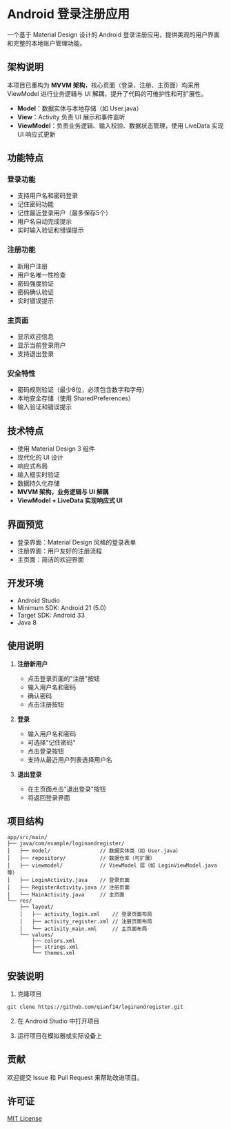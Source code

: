 # Android 登录注册应用

一个基于 Material Design 设计的 Android 登录注册应用，提供美观的用户界面和完整的本地账户管理功能。

## 架构说明

本项目已重构为 **MVVM 架构**，核心页面（登录、注册、主页面）均采用 ViewModel 进行业务逻辑与 UI 解耦，提升了代码的可维护性和可扩展性。

- **Model**：数据实体与本地存储（如 User.java）
- **View**：Activity 负责 UI 展示和事件监听
- **ViewModel**：负责业务逻辑、输入校验、数据状态管理，使用 LiveData 实现 UI 响应式更新

## 功能特点

### 登录功能
- 支持用户名和密码登录
- 记住密码功能
- 记住最近登录用户（最多保存5个）
- 用户名自动完成提示
- 实时输入验证和错误提示

### 注册功能
- 新用户注册
- 用户名唯一性检查
- 密码强度验证
- 密码确认验证
- 实时错误提示

### 主页面
- 显示欢迎信息
- 显示当前登录用户
- 支持退出登录

### 安全特性
- 密码规则验证（最少8位，必须包含数字和字母）
- 本地安全存储（使用 SharedPreferences）
- 输入验证和错误提示

## 技术特点

- 使用 Material Design 3 组件
- 现代化的 UI 设计
- 响应式布局
- 输入框实时验证
- 数据持久化存储
- **MVVM 架构，业务逻辑与 UI 解耦**
- **ViewModel + LiveData 实现响应式 UI**

## 界面预览

- 登录界面：Material Design 风格的登录表单
- 注册界面：用户友好的注册流程
- 主页面：简洁的欢迎界面

## 开发环境

- Android Studio
- Minimum SDK: Android 21 (5.0)
- Target SDK: Android 33
- Java 8

## 使用说明

1. **注册新用户**
   - 点击登录页面的"注册"按钮
   - 输入用户名和密码
   - 确认密码
   - 点击注册按钮

2. **登录**
   - 输入用户名和密码
   - 可选择"记住密码"
   - 点击登录按钮
   - 支持从最近用户列表选择用户名

3. **退出登录**
   - 在主页面点击"退出登录"按钮
   - 将返回登录界面

## 项目结构

```
app/src/main/
├── java/com/example/loginandregister/
│   ├── model/                // 数据实体类（如 User.java）
│   ├── repository/           // 数据仓库（可扩展）
│   ├── viewmodel/            // ViewModel 层（如 LoginViewModel.java 等）
│   ├── LoginActivity.java    // 登录页面
│   ├── RegisterActivity.java // 注册页面
│   └── MainActivity.java     // 主页面
└── res/
    ├── layout/
    │   ├── activity_login.xml    // 登录页面布局
    │   ├── activity_register.xml // 注册页面布局
    │   └── activity_main.xml     // 主页面布局
    └── values/
        ├── colors.xml
        ├── strings.xml
        └── themes.xml
```

## 安装说明

1. 克隆项目
```bash
git clone https://github.com/qianf14/loginandregister.git
```

2. 在 Android Studio 中打开项目

3. 运行项目在模拟器或实际设备上

## 贡献

欢迎提交 Issue 和 Pull Request 来帮助改进项目。

## 许可证

[MIT License](LICENSE) 